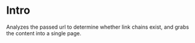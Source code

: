 # Intro

Analyzes the passed url to determine whether link chains exist, and
grabs the content into a single page.


